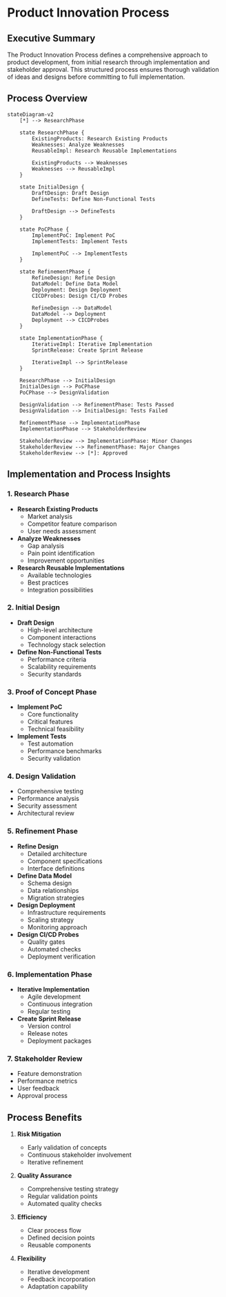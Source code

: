 # Product Innovation Process

## Executive Summary
The Product Innovation Process defines a comprehensive approach to product development, from initial research through implementation and stakeholder approval. This structured process ensures thorough validation of ideas and designs before committing to full implementation.

## Process Overview

```mermaid
stateDiagram-v2
    [*] --> ResearchPhase

    state ResearchPhase {
        ExistingProducts: Research Existing Products
        Weaknesses: Analyze Weaknesses
        ReusableImpl: Research Reusable Implementations
        
        ExistingProducts --> Weaknesses
        Weaknesses --> ReusableImpl
    }

    state InitialDesign {
        DraftDesign: Draft Design
        DefineTests: Define Non-Functional Tests
        
        DraftDesign --> DefineTests
    }

    state PoCPhase {
        ImplementPoC: Implement PoC
        ImplementTests: Implement Tests
        
        ImplementPoC --> ImplementTests
    }

    state RefinementPhase {
        RefineDesign: Refine Design
        DataModel: Define Data Model
        Deployment: Design Deployment
        CICDProbes: Design CI/CD Probes
        
        RefineDesign --> DataModel
        DataModel --> Deployment
        Deployment --> CICDProbes
    }

    state ImplementationPhase {
        IterativeImpl: Iterative Implementation
        SprintRelease: Create Sprint Release
        
        IterativeImpl --> SprintRelease
    }

    ResearchPhase --> InitialDesign
    InitialDesign --> PoCPhase
    PoCPhase --> DesignValidation
    
    DesignValidation --> RefinementPhase: Tests Passed
    DesignValidation --> InitialDesign: Tests Failed
    
    RefinementPhase --> ImplementationPhase
    ImplementationPhase --> StakeholderReview
    
    StakeholderReview --> ImplementationPhase: Minor Changes
    StakeholderReview --> RefinementPhase: Major Changes
    StakeholderReview --> [*]: Approved
```

## Implementation and Process Insights

### 1. Research Phase
- **Research Existing Products**
  - Market analysis
  - Competitor feature comparison
  - User needs assessment
- **Analyze Weaknesses**
  - Gap analysis
  - Pain point identification
  - Improvement opportunities
- **Research Reusable Implementations**
  - Available technologies
  - Best practices
  - Integration possibilities

### 2. Initial Design
- **Draft Design**
  - High-level architecture
  - Component interactions
  - Technology stack selection
- **Define Non-Functional Tests**
  - Performance criteria
  - Scalability requirements
  - Security standards

### 3. Proof of Concept Phase
- **Implement PoC**
  - Core functionality
  - Critical features
  - Technical feasibility
- **Implement Tests**
  - Test automation
  - Performance benchmarks
  - Security validation

### 4. Design Validation
- Comprehensive testing
- Performance analysis
- Security assessment
- Architectural review

### 5. Refinement Phase
- **Refine Design**
  - Detailed architecture
  - Component specifications
  - Interface definitions
- **Define Data Model**
  - Schema design
  - Data relationships
  - Migration strategies
- **Design Deployment**
  - Infrastructure requirements
  - Scaling strategy
  - Monitoring approach
- **Design CI/CD Probes**
  - Quality gates
  - Automated checks
  - Deployment verification

### 6. Implementation Phase
- **Iterative Implementation**
  - Agile development
  - Continuous integration
  - Regular testing
- **Create Sprint Release**
  - Version control
  - Release notes
  - Deployment packages

### 7. Stakeholder Review
- Feature demonstration
- Performance metrics
- User feedback
- Approval process

## Process Benefits

1. **Risk Mitigation**
   - Early validation of concepts
   - Continuous stakeholder involvement
   - Iterative refinement

2. **Quality Assurance**
   - Comprehensive testing strategy
   - Regular validation points
   - Automated quality checks

3. **Efficiency**
   - Clear process flow
   - Defined decision points
   - Reusable components

4. **Flexibility**
   - Iterative development
   - Feedback incorporation
   - Adaptation capability
